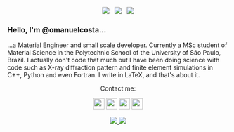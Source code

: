 <p align="center"> 
<a href=https://www.youtube.com/channel/UC7bMBdlD9U-qJD8q2tTgKVw'><img src='https://img.shields.io/youtube/channel/subscribers/UC7bMBdlD9U-qJD8q2tTgKVw?style=social'></a>&nbsp;&nbsp;&nbsp;<a href=https://twitter.com/omanuelcosta><img src='https://img.shields.io/twitter/follow/omanuelcosta?style=social'></a>&nbsp;&nbsp;&nbsp;<a href=https://github.com/omanuelcosta/><img src='https://img.shields.io/github/followers/omanuelcosta?style=social'></a>
</p>

 ### Hello, I'm @omanuelcosta...
<p align="left">
...a Material Engineer and small scale developer. Currently a MSc student of Material Science in the Polytechnic School of the University of São Paulo, Brazil. I actually don't code that much but I have been doing science with code such as X-ray diffraction pattern and finite element simulations in C++, Python and even Fortran. I write in LaTeX, and that's about it.
</p>
 
 
<p align="center">Contact me:</p>

<p align="center"><a href="mailto:omanuelcosta@protonmail.com?subject=Mini-curso de LaTeX"><img src="https://img.shields.io/badge/ProtonMail-8B89CC?style=for-the-badge&logo=protonmail&logoColor=white"height=25></a>
<a href="https://twitter.com/omanuelcosta"><img src="https://img.shields.io/badge/twitter-%231DA1F2.svg?&style=for-the-badge&logo=twitter&logoColor=white" height=25></a> <a href="https://www.linkedin.com/in/juan-costa-2a7596149/"><img src="https://img.shields.io/badge/linkedin-%230077B5.svg?&style=for-the-badge&logo=linkedin&logoColor=white" height=25></a> <a href="https://instagram.com/omanuelcosta"><img src="https://img.shields.io/badge/instagram-%23E4405F.svg?&style=for-the-badge&logo=instagram&logoColor=white" height=25></a> 

 <p align=center>
  <a href="https://github.com/omanuelcosta">
    <img src="https://badges.pufler.dev/visits/omanuelcosta/omanuelcosta?style=flat-square&color=black&logo=github">
  </a>
  <a href="https://github.com/omanuelcosta?tab=repositories">
    <img src="https://badges.pufler.dev/repos/omanuelcosta?style=flat-square&color=black&logo=github">
  </a>
</p>
